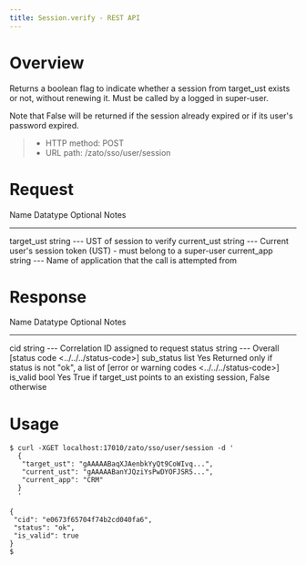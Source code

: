 ```yaml
---
title: Session.verify - REST API
---
```


Overview
========

Returns a boolean flag to indicate whether a session from target_ust exists or not, without renewing it.
Must be called by a logged in super-user.

Note that False will be returned if the session already expired or if its user\'s password expired.

> -   HTTP method: POST
> -   URL path: /zato/sso/user/session

Request
=======

  Name          Datatype   Optional   Notes
  ------------- ---------- ---------- -------------------------------------------------------------------
  target_ust    string     \-\--      UST of session to verify
  current_ust   string     \-\--      Current user\'s session token (UST) - must belong to a super-user
  current_app   string     \-\--      Name of application that the call is attempted from

Response
========

  Name         Datatype   Optional   Notes
  ------------ ---------- ---------- ----------------------------------------------------------------------------------------------------------------
  cid          string     \-\--      Correlation ID assigned to request
  status       string     \-\--      Overall [status code \<../../../status-code\>]
  sub_status   list       Yes        Returned only if status is not \"ok\", a list of [error or warning codes \<../../../status-code\>]
  is_valid     bool       Yes        True if target_ust points to an existing session, False otherwise

Usage
=====

``` 
$ curl -XGET localhost:17010/zato/sso/user/session -d '
  {
   "target_ust": "gAAAAABaqXJAenbkYyQt9CoWIvq...",
   "current_ust": "gAAAAABanYJQziYsPwDYOFJSR5...",
   "current_app": "CRM"
  }
  '

{
 "cid": "e0673f65704f74b2cd040fa6",
 "status": "ok",
 "is_valid": true
}
$
```
